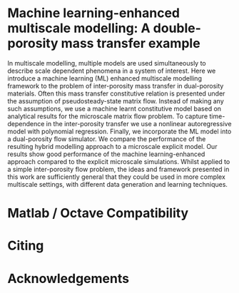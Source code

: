 # Machine learning-enhanced multiscale modelling: A double-porosity mass transfer example
In multiscale modelling, multiple models are used simultaneously to describe scale dependent phenomena in a system of interest. Here we introduce a machine learning (ML) enhanced multiscale modelling framework to the problem of inter-porosity mass transfer in dual-porosity materials. Often this mass transfer constitutive relation is presented under the assumption of pseudosteady-state matrix flow. Instead of making any such assumptions, we use a machine learnt constitutive model based on analytical results for the microscale matrix flow problem. To capture time-dependence in the inter-porosity transfer we use a nonlinear autoregressive model with polynomial regression. Finally, we incorporate the ML model into a dual-porosity flow simulator. We compare the performance of the resulting hybrid modelling approach to a microscale explicit model. Our results show good performance of the machine learning-enhanced approach compared to the explicit microscale simulations. Whilst applied to a simple inter-porosity flow problem, the ideas and framework presented in this work are sufficiently general that they could be used in more complex multiscale settings, with different data generation and learning techniques.

# Matlab / Octave Compatibility

# Citing

# Acknowledgements 
